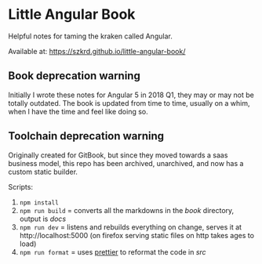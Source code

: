 # Little Angular Book

Helpful notes for taming the kraken called Angular.

Available at: https://szkrd.github.io/little-angular-book/

## Book deprecation warning

Initially I wrote these notes for Angular 5 in 2018 Q1, they may or may not be totally
outdated. The book is updated from time to time, usually on a whim, when I have the
time and feel like doing so.

## Toolchain deprecation warning

Originally created for GitBook, but since they moved towards a saas business model,
this repo has been archived, unarchived, and now has a custom static builder.

Scripts:

1. `npm install`
2. `npm run build` = converts all the markdowns in the _book_ directory, output is _docs_
3. `npm run dev` = listens and rebuilds everything on change, serves it at http://localhost:5000
   (on firefox serving static files on http takes ages to load)
4. `npm run format` = uses [prettier](https://prettier.io/) to reformat the code in _src_
